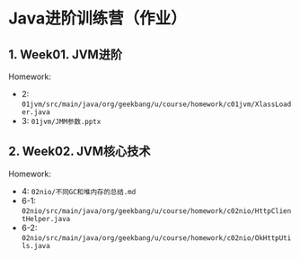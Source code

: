 # Java进阶训练营（作业）

## 1. Week01. JVM进阶

Homework:
- 2: `01jvm/src/main/java/org/geekbang/u/course/homework/c01jvm/XlassLoader.java`
- 3: `01jvm/JMM参数.pptx`


## 2. Week02. JVM核心技术

Homework:
- 4: `02nio/不同GC和堆内存的总结.md`
- 6-1: `02nio/src/main/java/org/geekbang/u/course/homework/c02nio/HttpClientHelper.java`
- 6-2: `02nio/src/main/java/org/geekbang/u/course/homework/c02nio/OkHttpUtils.java`